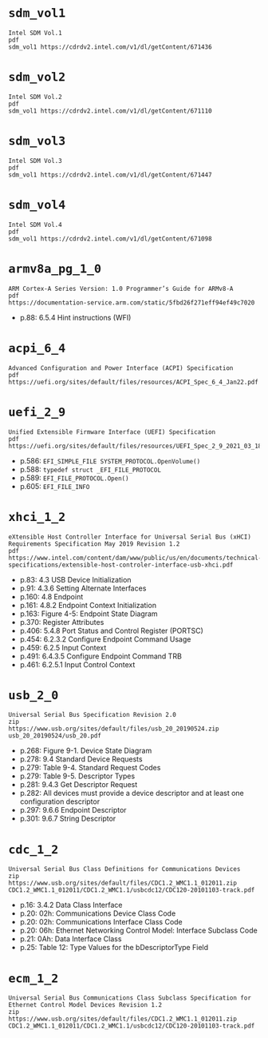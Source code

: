 # `sdm_vol1`
```
Intel SDM Vol.1
pdf
sdm_vol1 https://cdrdv2.intel.com/v1/dl/getContent/671436
```

# `sdm_vol2`
```
Intel SDM Vol.2
pdf
sdm_vol1 https://cdrdv2.intel.com/v1/dl/getContent/671110
```

# `sdm_vol3`
```
Intel SDM Vol.3
pdf
sdm_vol1 https://cdrdv2.intel.com/v1/dl/getContent/671447
```

# `sdm_vol4`
```
Intel SDM Vol.4
pdf
sdm_vol1 https://cdrdv2.intel.com/v1/dl/getContent/671098
```

# `armv8a_pg_1_0`
```
ARM Cortex-A Series Version: 1.0 Programmer’s Guide for ARMv8-A
pdf
https://documentation-service.arm.com/static/5fbd26f271eff94ef49c7020
```
- p.88: 6.5.4 Hint instructions (WFI)

# `acpi_6_4`
```
Advanced Configuration and Power Interface (ACPI) Specification
pdf
https://uefi.org/sites/default/files/resources/ACPI_Spec_6_4_Jan22.pdf
```

# `uefi_2_9`
```
Unified Extensible Firmware Interface (UEFI) Specification
pdf
https://uefi.org/sites/default/files/resources/UEFI_Spec_2_9_2021_03_18.pdf
```

- p.586: `EFI_SIMPLE_FILE SYSTEM_PROTOCOL.OpenVolume()`
- p.588: `typedef struct _EFI_FILE_PROTOCOL`
- p.589: `EFI_FILE_PROTOCOL.Open()`
- p.605: `EFI_FILE_INFO`

# `xhci_1_2`
```
eXtensible Host Controller Interface for Universal Serial Bus (xHCI) Requirements Specification May 2019 Revision 1.2
pdf
https://www.intel.com/content/dam/www/public/us/en/documents/technical-specifications/extensible-host-controler-interface-usb-xhci.pdf
```

- p.83: 4.3 USB Device Initialization
- p.91: 4.3.6 Setting Alternate Interfaces
- p.160: 4.8 Endpoint
- p.161: 4.8.2 Endpoint Context Initialization
- p.163: Figure 4-5: Endpoint State Diagram
- p.370: Register Attributes
- p.406: 5.4.8 Port Status and Control Register (PORTSC)
- p.454: 6.2.3.2 Configure Endpoint Command Usage
- p.459: 6.2.5 Input Context
- p.491: 6.4.3.5 Configure Endpoint Command TRB
- p.461: 6.2.5.1 Input Control Context

# `usb_2_0`
```
Universal Serial Bus Specification Revision 2.0
zip
https://www.usb.org/sites/default/files/usb_20_20190524.zip
usb_20_20190524/usb_20.pdf
```

- p.268: Figure 9-1. Device State Diagram
- p.278: 9.4 Standard Device Requests
- p.279: Table 9-4. Standard Request Codes
- p.279: Table 9-5. Descriptor Types
- p.281: 9.4.3 Get Descriptor Request
- p.282: All devices must provide a device descriptor and at least one configuration descriptor
- p.297: 9.6.6 Endpoint Descriptor
- p.301: 9.6.7 String Descriptor

# `cdc_1_2`
```
Universal Serial Bus Class Definitions for Communications Devices
zip
https://www.usb.org/sites/default/files/CDC1.2_WMC1.1_012011.zip
CDC1.2_WMC1.1_012011/CDC1.2_WMC1.1/usbcdc12/CDC120-20101103-track.pdf
```
- p.16: 3.4.2 Data Class Interface
- p.20: 02h: Communications Device Class Code
- p.20: 02h: Communications Interface Class Code
- p.20: 06h: Ethernet Networking Control Model: Interface Subclass Code
- p.21: 0Ah: Data Interface Class
- p.25: Table 12: Type Values for the bDescriptorType Field

# `ecm_1_2`
```
Universal Serial Bus Communications Class Subclass Specification for Ethernet Control Model Devices Revision 1.2
zip
https://www.usb.org/sites/default/files/CDC1.2_WMC1.1_012011.zip
CDC1.2_WMC1.1_012011/CDC1.2_WMC1.1/usbcdc12/CDC120-20101103-track.pdf
```
